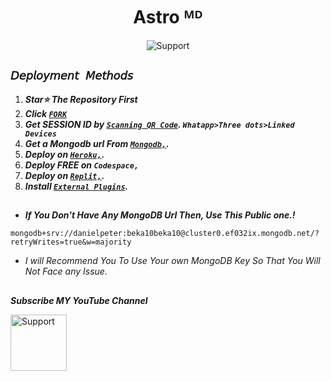 
<h1 align="center"> Astro ᴹᴰ </h1>
</p>
<p align="center">
    <img alt=Support src="https://leadier-umbrellas.000webhostapp.com/pic5.jpg"> 
    </p>
    <p align="center">
  </p>



## `𝘋𝘦𝘱𝘭𝘰𝘺𝘮𝘦𝘯𝘵 𝘔𝘦𝘵𝘩𝘰𝘥𝘴`
1. ***Star⭐ The Repository First***
2. ***Click [`FORK`](https://github.com/Maher-Zubair/SIGMA-MD/fork)***
3. ***Get SESSION ID  by [`Scanning QR Code`](https://replit.com/@SIGMA-Zubi/SIGMA-MD-QR?v=1). `Whatapp>Three dots>Linked Devices`***
4. ***Get a Mongodb url From [`Mongodb,`](https://account.mongodb.com/).***
5. ***Deploy on [`Heroku,`](https://mkk-eta.vercel.app/heroku.html).***
6. ***Deploy FREE on `Codespace,`***
7. ***Deploy on [`Replit,`](https://replit.com/github/Maher-Zubair/SIGMA-MD).***
8. ***Install [`External Plugins`](https://github.com/Maher-Zubair/SIGMA-MD_Plugins).***
##

- ***If You Don't Have Any MongoDB Url Then, Use This Public one.!***
```
mongodb+srv://danielpeter:beka10beka10@cluster0.ef032ix.mongodb.net/?retryWrites=true&w=majority
```
- *I will Recommend You To Use Your own MongoDB Key So That You Will Not Face any Issue.*
##

***Subscribe MY YouTube Channel***
</p>
<p align="left">
  <a href="#">
    <img alt=Support height="90" src="https://leadier-umbrellas.000webhostapp.com/pic5.jpg"> 
  </p>